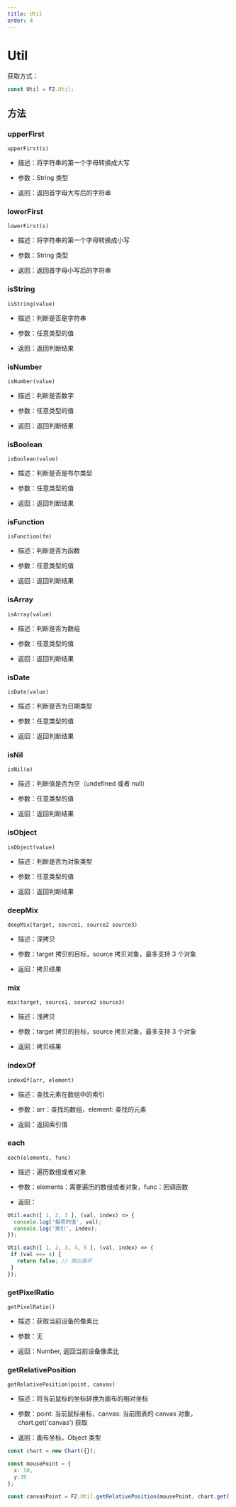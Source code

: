 ```yaml
---
title: Util
order: 4
---
```


# Util

获取方式：

```javascript
const Util = F2.Util;
```

## 方法

### upperFirst

`upperFirst(s)`

- 描述：将字符串的第一个字母转换成大写

- 参数：String 类型

- 返回：返回首字母大写后的字符串


### lowerFirst

`lowerFirst(s)`

- 描述：将字符串的第一个字母转换成小写

- 参数：String 类型

- 返回：返回首字母小写后的字符串


### isString

`isString(value)`

- 描述：判断是否是字符串

- 参数：任意类型的值

- 返回：返回判断结果


### isNumber

`isNumber(value)`

- 描述：判断是否数字

- 参数：任意类型的值

- 返回：返回判断结果


### isBoolean

`isBoolean(value)`

- 描述：判断是否是布尔类型

- 参数：任意类型的值

- 返回：返回判断结果


### isFunction

`isFunction(fn)`

- 描述：判断是否为函数

- 参数：任意类型的值

- 返回：返回判断结果


### isArray

`isArray(value)`

- 描述：判断是否为数组

- 参数：任意类型的值

- 返回：返回判断结果


### isDate

`isDate(value)`

- 描述：判断是否为日期类型

- 参数：任意类型的值

- 返回：返回判断结果


### isNil

`isNil(o)`

- 描述：判断值是否为空（undefined 或者 null）

- 参数：任意类型的值

- 返回：返回判断结果


### isObject

`isObject(value)`

- 描述：判断是否为对象类型

- 参数：任意类型的值

- 返回：返回判断结果


### deepMix

`deepMix(target, source1, source2 source3)`

- 描述：深拷贝

- 参数：target 拷贝的目标，source 拷贝对象，最多支持 3 个对象

- 返回：拷贝结果


### mix

`mix(target, source1, source2 source3)`

- 描述：浅拷贝

- 参数：target 拷贝的目标，source 拷贝对象，最多支持 3 个对象

- 返回：拷贝结果


### indexOf

`indexOf(arr, element)`

- 描述：查找元素在数组中的索引

- 参数：arr：查找的数组，element: 查找的元素

- 返回：返回索引值


### each

`each(elements, func)`

- 描述：遍历数组或者对象

- 参数：elements：需要遍历的数组或者对象，func：回调函数

- 返回：


```javascript
Util.each([ 1, 2, 3 ], (val, index) => {
  console.log('每项的值', val);
  console.log('索引', index);
});

Util.each([ 1, 2, 3, 4, 5 ], (val, index) => {
 if (val === 4) {
   return false; // 跳出循环
 }
});
```

### getPixelRatio

`getPixelRatio()`

- 描述：获取当前设备的像素比

- 参数：无

- 返回：Number, 返回当前设备像素比


### getRelativePosition

`getRelativePosition(point, canvas)`

- 描述：将当前鼠标的坐标转换为画布的相对坐标

- 参数：point: 当前鼠标坐标，canvas: 当前图表的 canvas 对象，chart.get('canvas') 获取

- 返回：画布坐标，Object 类型


```javascript
const chart = new Chart({});

const mousePoint = {
  x: 10,
  y:39
};

const canvasPoint = F2.Util.getRelativePosition(mousePoint, chart.get('canvas'));
```
